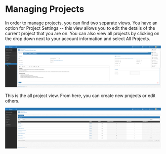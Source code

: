 # Managing Projects

In order to manage projects, you can find two separate views.  You have an option for Project Settings -- this view allows you to edit the details of the current
project that you are on.  You can also view all projects by clicking on the drop down next to your account information and select All Projects.

 ![logo](../_images/getting-started/manageprojects.png) 
 
 This is the all project view.  From here, you can create new projects or edit others.  
 
  ![logo](../_images/getting-started/allprojectsview.png) 